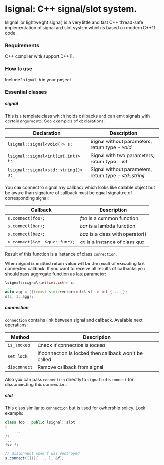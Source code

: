 # lsignal: C++ signal/slot system.

lsignal (or lightweight signal) is a very little and fast C++ thread-safe implementation of signal and
slot system which is based on modern C++11 code.

### Requirements

C++ compiler with support C++11.

### How to use

Include `lsignal.h` in your project.

### Essential classes

##### signal

This is a template class which holds callbacks and can emit signals with certain
arguments. See examples of declarations:

| Declaration                         | Description                                                            |
|------------------------------------ |------------------------------------------------------------------------|
| `lsignal::signal<void()> s;`        | Signal without parameters, return type - _void_                        |
| `lsignal::signal<int(int,int)> t;`  | Signal with two parameters, return type - _int_                        |
| `lsignal::signal<std::string()> u;` | Signal without parameters, return type - _std::string_                 |

You can connect to signal any callback which looks like callable object but be aware than
signature of callback must be equal signature of corresponding signal:

| Callback                            | Description                                                            |
|-------------------------------------|------------------------------------------------------------------------|
| `s.connect(foo);`                   | _foo_ is a common function                                             |
| `s.connect(bar);`                   | _bar_ is a lambda function                                             |
| `s.connect(baz);`                   | _baz_ is a class with operator()                                       |
| `s.connect(&qx, &qux::func);`       | _qx_ is a instance of class qux                                        |

Result of this function is a instance of class `connection`.

When signal is emitted return value will be the result of executing last connected callback.
If you want to receive all results of callbacks you should pass aggregate function as last parameter:

```cpp
lsignal::signal<int(int,int)> s;
...
auto agg = [](const std::vector<int>& v) -> int { ... };
s(2, 3, agg);
```

##### connection

`connection` contains link between signal and callback. Available next operations:

| Method                            | Description                                                            |
|-----------------------------------|------------------------------------------------------------------------|
| `is_locked`                       | Check if connection is locked                                          |
| `set_lock`                        | If connection is locked then callback won't be called                  |
| `disconnect`                      | Remove callback from signal                                            |

Also you can pass `connection` directly to `signal::disconnect` for disconnecting this connection.

##### slot

This class similar to `connection` but is used for owhership policy. Look example:

```cpp
class foo : public lsignal::slot
{
    ...
};
...
foo f;

// disconnect when f was destroyed
s.connect([](){ ... }, &f);
```


